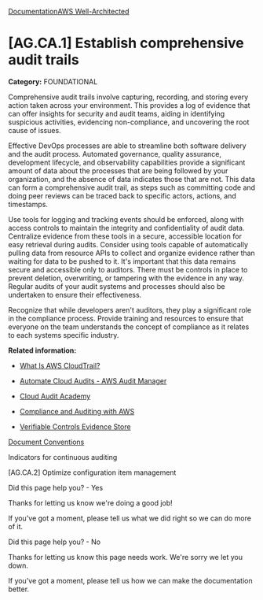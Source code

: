 [Documentation](/index.html)[AWS Well-Architected](devops-guidance.html)

# [AG.CA.1] Establish comprehensive audit trails

**Category:** FOUNDATIONAL

Comprehensive audit trails involve capturing, recording, and storing every action taken across your environment. This provides a log of evidence that can offer insights for security and audit teams, aiding in identifying suspicious activities, evidencing non-compliance, and uncovering the root cause of issues.

Effective DevOps processes are able to streamline both software delivery and the audit process. Automated governance, quality assurance, development lifecycle, and observability capabilities provide a significant amount of data about the processes that are being followed by your organization, and the absence of data indicates those that are not. This data can form a comprehensive audit trail, as steps such as committing code and doing peer reviews can be traced back to specific actors, actions, and timestamps.

Use tools for logging and tracking events should be enforced, along with access controls to maintain the integrity and confidentiality of audit data. Centralize evidence from these tools in a secure, accessible location for easy retrieval during audits. Consider using tools capable of automatically pulling data from resource APIs to collect and organize evidence rather than waiting for data to be pushed to it. It's important that this data remains secure and accessible only to auditors. There must be controls in place to prevent deletion, overwriting, or tampering with the evidence in any way. Regular audits of your audit systems and processes should also be undertaken to ensure their effectiveness.

Recognize that while developers aren't auditors, they play a significant role in the compliance process. Provide training and resources to ensure that everyone on the team understands the concept of compliance as it relates to each systems specific industry.

**Related information:**

* [What Is AWS CloudTrail?](https://docs.aws.amazon.com/awscloudtrail/latest/userguide/cloudtrail-user-guide.html)

* [Automate Cloud Audits - AWS Audit Manager](https://aws.amazon.com/audit-manager/)

* [Cloud Audit Academy](https://aws.amazon.com/compliance/auditor-learning-path/)

* [Compliance and Auditing with AWS](https://aws.amazon.com/cloudops/compliance-and-auditing/?whats-new-cards.sort-by=item.additionalFields.postDateTime&whats-new-cards.sort-order=desc&blog-posts-cards.sort-by=item.additionalFields.createdDate&blog-posts-cards.sort-order=desc)

* [Verifiable Controls Evidence Store](https://aws.amazon.com/solutions/implementations/verifiable-controls-evidence-store/)


[Document Conventions](/general/latest/gr/docconventions.html)

Indicators for continuous auditing

\[AG.CA.2] Optimize configuration item management

Did this page help you? - Yes

Thanks for letting us know we're doing a good job!

If you've got a moment, please tell us what we did right so we can do more of it.

Did this page help you? - No

Thanks for letting us know this page needs work. We're sorry we let you down.

If you've got a moment, please tell us how we can make the documentation better.</awsdocs-view></awsui-app-layout>